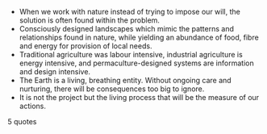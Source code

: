  - When we work with nature instead of trying to impose our will, the solution is often found within the problem.
 - Consciously designed landscapes which mimic the patterns and relationships found in nature, while yielding an abundance of food, fibre and energy for provision of local needs.
 - Traditional agriculture was labour intensive, industrial agriculture is energy intensive, and permaculture-designed systems are information and design intensive.
 - The Earth is a living, breathing entity. Without ongoing care and nurturing, there will be consequences too big to ignore.
 - It is not the project but the living process that will be the measure of our actions.

5 quotes